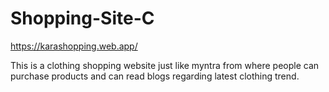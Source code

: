 # Shopping-Site-C
https://karashopping.web.app/

This is a clothing shopping website just like myntra from where people can purchase products and can read blogs regarding latest clothing trend.
